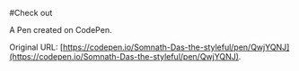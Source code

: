 #Check out 

A Pen created on CodePen.

Original URL: [https://codepen.io/Somnath-Das-the-styleful/pen/QwjYQNJ](https://codepen.io/Somnath-Das-the-styleful/pen/QwjYQNJ).

